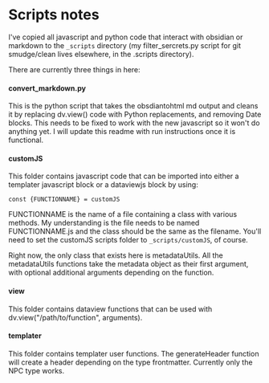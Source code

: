 # Scripts notes

I've copied all javascript and python code that interact with obsidian or markdown to the `_scripts` directory (my filter_sercrets.py script for git smudge/clean lives elsewhere, in the .scripts directory).

There are currently three things in here:

#### **convert_markdown.py**
This is the python script that takes the obsdiantohtml md output and cleans it by replacing dv.view() code with Python replacements, and removing Date blocks. This needs to be fixed to work with the new javascript so it won't do anything yet. I will update this readme with run instructions once it is functional.

#### **customJS**
This folder contains javascript code that can be imported into either a templater javascript block or a dataviewjs block by using:
```
const {FUNCTIONNAME} = customJS
```
FUNCTIONNAME is the name of a file containing a class with various methods. My understanding is the file needs to be named FUNCTIONNAME.js and the class should be the same as the filename. You'll need to set the customJS scripts folder to `_scripts/customJS`, of course. 

Right now, the only class that exists here is metadataUtils. All the metadataUtils functions take the metadata object as their first argument, with optional additional arguments depending on the function. 

#### **view**
This folder contains dataview functions that can be used with dv.view("/path/to/function", arguments). 

#### **templater**
This folder contains templater user functions. The generateHeader function will create a header depending on the type frontmatter. Currently only the NPC type works. 